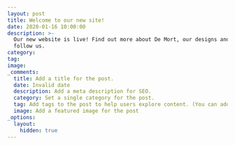 ```yaml
---
layout: post
title: Welcome to our new site!
date: 2020-01-16 10:00:00
description: >-
  Our new website is live! Find out more about De Mort, our designs and how to
  follow us.
category:
tag:
image:
_comments:
  title: Add a title for the post.
  date: Invalid date
  description: Add a meta description for SEO.
  category: Set a single category for the post.
  tag: Add tags to the post to help users explore content. (You can add multiple.)
  image: Add a featured image for the post
_options:
  layout:
    hidden: true
---
```


